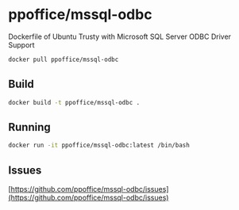 # ppoffice/mssql-odbc
Dockerfile of Ubuntu Trusty with Microsoft SQL Server ODBC Driver Support

```bash
docker pull ppoffice/mssql-odbc
```

## Build
```bash
docker build -t ppoffice/mssql-odbc .
```

## Running
```bash
docker run -it ppoffice/mssql-odbc:latest /bin/bash
```

## Issues
[https://github.com/ppoffice/mssql-odbc/issues](https://github.com/ppoffice/mssql-odbc/issues)
